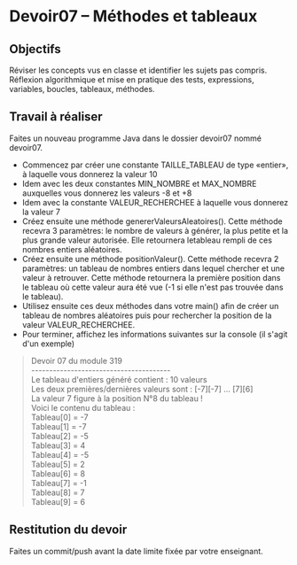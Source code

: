 # Devoir07 – Méthodes et tableaux
## Objectifs
Réviser les concepts vus en classe et identifier les sujets pas compris. Réflexion algorithmique et mise en pratique des tests, expressions, variables, boucles, tableaux, méthodes.

## Travail à réaliser
Faites un nouveau programme Java dans le dossier devoir07 nommé devoir07.

- Commencez par créer une constante TAILLE_TABLEAU de type «entier», à laquelle vous donnerez la valeur 10
- Idem avec les deux constantes MIN_NOMBRE et MAX_NOMBRE auxquelles vous donnerez les valeurs -8 et +8
- Idem avec la constante VALEUR_RECHERCHEE à laquelle vous donnerez la valeur 7
- Créez ensuite une méthode genererValeursAleatoires(). Cette méthode recevra 3 paramètres: le nombre de valeurs à générer, la plus petite et la plus grande valeur autorisée. Elle retournera letableau rempli de ces nombres entiers aléatoires.
- Créez ensuite une méthode positionValeur(). Cette méthode recevra 2 paramètres: un tableau de nombres entiers dans lequel chercher et une valeur à retrouver. Cette méthode retournera la première position dans le tableau où cette valeur aura été vue (-1 si elle n'est pas trouvée dans le tableau).
- Utilisez ensuite ces deux méthodes dans votre main() afin de créer un tableau de nombres aléatoires puis pour rechercher la position de la valeur VALEUR_RECHERCHEE.
- Pour terminer, affichez les informations suivantes sur la console (il s'agit d'un exemple)

>Devoir 07 du module 319 <br>
>---------------------------------------<br>
>Le tableau d'entiers généré contient : 10 valeurs<br>
>Les deux premières/dernières valeurs sont : [-7][-7] ... [7][6]<br>
>La valeur 7 figure à la position N°8 du tableau !<br>
>Voici le contenu du tableau :<br>
>Tableau[0] = -7<br>
>Tableau[1] = -7<br>
>Tableau[2] = -5<br>
>Tableau[3] = 4<br>
>Tableau[4] = -5<br>
>Tableau[5] = 2<br>
>Tableau[6] = 8<br>
>Tableau[7] = -1<br>
>Tableau[8] = 7<br>
>Tableau[9] = 6<br>

  
## Restitution du devoir
Faites un commit/push avant la date limite fixée par votre enseignant.
